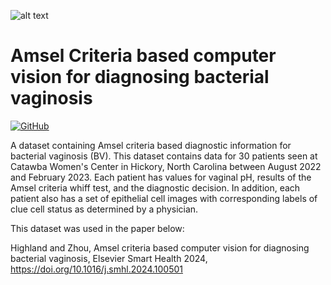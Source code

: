                            
![alt text](https://github.com/dehighland/BV_Diagnostics/blob/main/DataCrop.png)
 
# Amsel Criteria based computer vision for diagnosing bacterial vaginosis

[![GitHub](https://img.shields.io/github/license/navendu-pottekkat/awesome-readme)](https://img.shields.io/github/license/navendu-pottekkat/awesome-readme)

A dataset containing Amsel criteria based diagnostic information for bacterial vaginosis (BV). This dataset contains data for 30 patients seen at Catawba Women's Center in Hickory, North Carolina between August 2022 and February 2023. Each patient has values for vaginal pH, results of the Amsel criteria whiff test, and the diagnostic decision. In addition, each patient also has a set of epithelial cell images with corresponding labels of clue cell status as determined by a physician.

 This dataset was used in the paper below:

Highland and Zhou, Amsel criteria based computer vision for diagnosing bacterial vaginosis, Elsevier Smart Health 2024, https://doi.org/10.1016/j.smhl.2024.100501 
